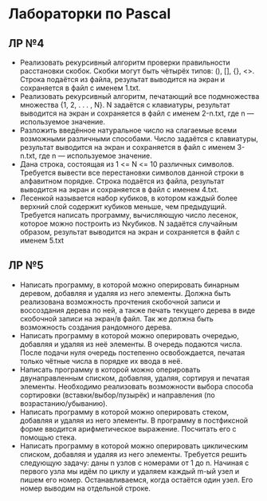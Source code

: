 # Лабораторки по Pascal
## ЛР №4
* Реализовать рекурсивный алгоритм проверки правильности расстановки скобок. Скобки могут быть чётырёх типов: (), [], {}, <>. 
Строка подаётся из файла, результат выводится на экран и сохраняется в файл с именем 1.txt.
* Реализовать рекурсивный алгоритм, печатающий все подмножества множества {1, 2, . . . , N}. 
N задаётся с клавиатуры, результат выводится на экран и сохраняется в файл с именем 2-n.txt, где n — используемое значение.
* Разложить введённое натуральное число на слагаемые всеми возможными различными способами. 
Число задаётся с клавиатуры, результат выводится на экран и сохраняется в файл с именем 3-n.txt, где n — используемое значение.
* Дана строка, состоящая из 1 <= N <= 10 различных символов. Требуется вывести все перестановки символов данной строки в алфавитном порядке. 
Строка подаётся из файла, результат выводится на экран и сохраняется в файл с именем 4.txt.
* Лесенкой называется набор кубиков, в котором каждый более верхний слой содержит кубиков меньше, чем предыдущий. 
Требуется написать программу, вычисляющую число лесенок, которое можно построить из Nкубиков.
N задаётся случайным образом, результат выводится на экран и сохраняется в файл с именем 5.txt
## ЛР №5
* Написать программу, в которой можно оперировать бинарным деревом, добавляя и удаляя из него элементы. 
Должна быть реализована возможность прочтения скобочной записи и воссоздания дерева по ней, а также печать текущего дерева 
в виде скобочной записи на экран/в файл. Так же должна быть возможность создания рандомного дерева.
* Написать программу в которой можно оперировать очередью, добавляя и удаляя из неё элементы. В очередь подаются числа. 
После подачи нуля очередь постепенно освобождается, печатая только чётные числа в порядке их ввода в неё.
* Написать программу в которой можно оперировать двунаправленным списком, добавляя, удаляя, сортируя и печатая элементы. 
Необходимо реализовать возможности выбора способа сортировки (вставки/выбор/пузырёк) и направления (по возрастанию/убыванию).
* Написать программу в которой можно оперировать стеком, добавляя и удаляя из него элементы. 
В программу в постфиксной форме вводится арифметическое выражение. Посчитать его с помощью стека.
* Написать программу в которой можно оперировать циклическим списком, добавляя и удаляя из него элементы.
Требуется решить следующую задачу: даны n узлов с номерами от 1 до n. Начиная с первого узла мы идём по циклу и удаляем каждый m-ый узел 
и пишем его номер. Останавливаемся, когда остаётся один узел. Его номер выводим на отдельной строке.





